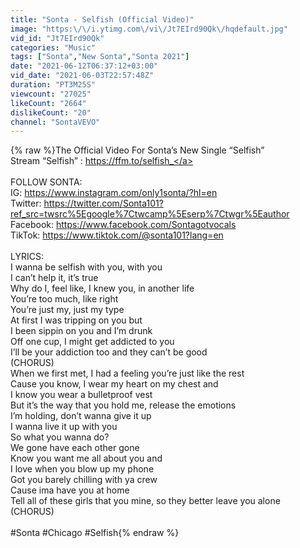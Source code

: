 ```yaml
---
title: "Sonta - Selfish (Official Video)"
image: "https:\/\/i.ytimg.com\/vi\/Jt7EIrd90Qk\/hqdefault.jpg"
vid_id: "Jt7EIrd90Qk"
categories: "Music"
tags: ["Sonta","New Sonta","Sonta 2021"]
date: "2021-06-12T06:37:12+03:00"
vid_date: "2021-06-03T22:57:48Z"
duration: "PT3M25S"
viewcount: "27025"
likeCount: "2664"
dislikeCount: "20"
channel: "SontaVEVO"
---
```

{% raw %}The Official Video For Sonta’s New Single “Selfish”<br />Stream “Selfish” : <a rel="nofollow" target="blank" href="https://ffm.to/selfish_">https://ffm.to/selfish_</a><br /><br />FOLLOW SONTA:  <br />IG:  <a rel="nofollow" target="blank" href="https://www.instagram.com/only1sonta/?hl=en">https://www.instagram.com/only1sonta/?hl=en</a><br />Twitter: <a rel="nofollow" target="blank" href="https://twitter.com/Sonta101?ref_src=twsrc%5Egoogle%7Ctwcamp%5Eserp%7Ctwgr%5Eauthor">https://twitter.com/Sonta101?ref_src=twsrc%5Egoogle%7Ctwcamp%5Eserp%7Ctwgr%5Eauthor</a><br />Facebook: <a rel="nofollow" target="blank" href="https://www.facebook.com/Sontagotvocals">https://www.facebook.com/Sontagotvocals</a><br />TikTok: <a rel="nofollow" target="blank" href="https://www.tiktok.com/@sonta101?lang=en">https://www.tiktok.com/@sonta101?lang=en</a><br /><br />LYRICS:<br />I wanna be selfish with you, with you<br />I can’t help it, it’s true<br />Why do I, feel like, I knew you, in another life<br />You’re too much, like right<br />You’re just my, just my type<br />At first I was tripping on you but<br />I been sippin on you and I’m drunk<br />Off one cup, I might get addicted to you<br />I’ll be your addiction too and they can’t be good<br />(CHORUS)<br />When we first met, I had a feeling you’re just like the rest <br />Cause you know, I wear my heart on my chest and <br />I know you wear a bulletproof vest <br />But it’s the way that you hold me, release the emotions <br />I’m holding, don’t wanna give it up <br />I wanna live it up with you<br />So what you wanna do? <br />We gone have each other gone<br />Know you want me all about you and <br />I love when you blow up my phone<br />Got you barely chilling with ya crew<br />Cause ima have you at home<br />Tell all of these girls that you mine, so they better leave you alone<br />(CHORUS)<br /><br />#Sonta #Chicago #Selfish{% endraw %}
